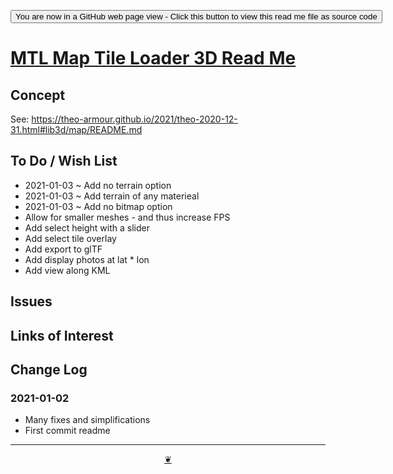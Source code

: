 <span style=display:none; >[You are now in a GitHub source code view - click this link to view Read Me file as a web page]( https://theo-armour.github.io/2021/sandbox/map-tile-loader-3d/readme.html  "View file as a web page." ) </span>

<div><input type=button onclick=window.top.location.href="https://github.com/theo-armour/2021/tree/master/sandbox/map-tile-loader-3d/";
value='You are now in a GitHub web page view - Click this button to view this read me file as source code' ></div>


# [MTL Map Tile Loader 3D Read Me]( https://theo-armour.github.io/2021/sandbox/map-tile-loader-3d/readme.html )

<!--@@@
<div class=iframe-resize ><iframe src=https://theo-armour.github.io/2021/sandbox/map-tile-loader-3d/ height=100% width=100% ></iframe></div>
_MTL Map Tile Loader 3D in a resizable window. One finger to rotate. Two to zoom._

### Full Screen: [MTL Map Tile Loader 3D]( https://theo-armour.github.io/2021/sandbox/map-tile-loader-3d/ )
@@@-->


## Concept

See: https://theo-armour.github.io/2021/theo-2020-12-31.html#lib3d/map/README.md

## To Do / Wish List

* 2021-01-03 ~ Add no terrain option
* 2021-01-03 ~ Add terrain of any materieal
* 2021-01-03 ~ Add no bitmap option
* Allow for smaller meshes - and thus increase FPS
* Add select height with a slider
* Add select tile overlay
* Add export to glTF
* Add display photos at lat * lon
* Add view along KML

## Issues


## Links of Interest


## Change Log


### 2021-01-02

* Many fixes and simplifications
* First commit readme


***

<center title="Hello! Click me to go up to the top" ><a class=aDingbat href=javascript:window.scrollTo(0,0);> ❦ </a></center>
